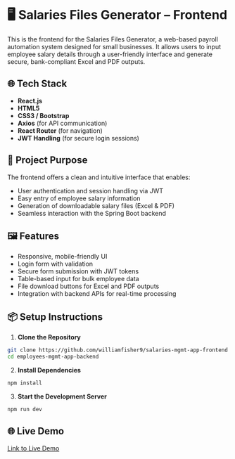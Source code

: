 # 🖥️ Salaries Files Generator – Frontend

This is the frontend for the Salaries Files Generator, a web-based payroll automation system designed for small businesses. It allows users to input employee salary details through a user-friendly interface and generate secure, bank-compliant Excel and PDF outputs.

## 🌐 Tech Stack

- **React.js**
- **HTML5**
- **CSS3 / Bootstrap**
- **Axios** (for API communication)
- **React Router** (for navigation)
- **JWT Handling** (for secure login sessions)

## 🎯 Project Purpose

The frontend offers a clean and intuitive interface that enables:
- User authentication and session handling via JWT
- Easy entry of employee salary information
- Generation of downloadable salary files (Excel & PDF)
- Seamless interaction with the Spring Boot backend

## 🖼️ Features

- Responsive, mobile-friendly UI
- Login form with validation
- Secure form submission with JWT tokens
- Table-based input for bulk employee data
- File download buttons for Excel and PDF outputs
- Integration with backend APIs for real-time processing


## 📦 Setup Instructions

1. **Clone the Repository**
```bash
git clone https://github.com/williamfisher9/salaries-mgmt-app-frontend
cd employees-mgmt-app-backend
```

2. **Install Dependencies**
```bash
npm install
```

3. **Start the Development Server**
```bash
npm run dev
```


## 🌐 Live Demo
[Link to Live Demo](https://willtechbooth.dev/salaries/)
